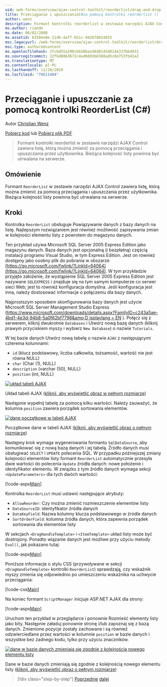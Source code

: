 ```yaml
---
uid: web-forms/overview/ajax-control-toolkit/reorderlist/drag-and-drop-via-reorderlist-cs
title: Przeciąganie i upuszczanieC#za pomocą kontrolki reorderlist () | Microsoft Docs
author: wenz
description: Formant kontrolki reorderlist w zestawie narzędzi AJAX Control zawiera listę, którą można zmienić za pomocą przeciągania i upuszczania przez użytkownika. Bieżąca kolejność na liście...
ms.author: riande
ms.date: 06/02/2008
ms.assetid: 6350ee8e-11d6-4aff-b51c-942878014835
msc.legacyurl: /web-forms/overview/ajax-control-toolkit/reorderlist/drag-and-drop-via-reorderlist-cs
msc.type: authoredcontent
ms.openlocfilehash: 2fc6d55a290cbb58bea36d8145d814e337bbd931
ms.sourcegitcommit: 22fbd8863672c4ad6693b8388ad5c8e753fb41a2
ms.translationtype: MT
ms.contentlocale: pl-PL
ms.lasthandoff: 11/28/2019
ms.locfileid: "74611484"
---
```

# <a name="drag-and-drop-via-reorderlist-c"></a>Przeciąganie i upuszczanie za pomocą kontrolki ReorderList (C#)

Autor [Christian Wenz](https://github.com/wenz)

[Pobierz kod](https://download.microsoft.com/download/9/3/f/93f8daea-bebd-4821-833b-95205389c7d0/ReorderList5.cs.zip) lub [Pobierz plik PDF](https://download.microsoft.com/download/2/d/c/2dc10e34-6983-41d4-9c08-f78f5387d32b/reorderlist5CS.pdf)

> Formant kontrolki reorderlist w zestawie narzędzi AJAX Control zawiera listę, którą można zmienić za pomocą przeciągania i upuszczania przez użytkownika. Bieżąca kolejność listy powinna być utrwalana na serwerze.

## <a name="overview"></a>Omówienie

Formant `ReorderList` w zestawie narzędzi AJAX Control zawiera listę, którą można zmienić za pomocą przeciągania i upuszczania przez użytkownika. Bieżąca kolejność listy powinna być utrwalana na serwerze.

## <a name="steps"></a>Kroki

Kontrolka `ReorderList` obsługuje Powiązywanie danych z bazy danych na listę. Najlepszym rozwiązaniem jest również możliwość zapisywania zmian w kolejności elementu listy z powrotem do magazynu danych.

Ten przykład używa Microsoft SQL Server 2005 Express Edition jako magazynu danych. Baza danych jest opcjonalną (i bezpłatną) częścią instalacji programu Visual Studio, w tym Express Edition. Jest on również dostępny jako osobny plik do pobrania w obszarze [https://go.microsoft.com/fwlink/?LinkId=64064](https://go.microsoft.com/fwlink/?LinkId=64064). W tym przykładzie przyjęto założenie, że wystąpienie SQL Server 2005 Express Edition jest nazywane `SQLEXPRESS` i znajduje się na tym samym komputerze co serwer sieci Web; jest to również konfiguracja domyślna. Jeśli konfiguracja jest inna, należy dostosować informacje o połączeniu dla bazy danych.

Najprostszym sposobem skonfigurowania bazy danych jest użycie Microsoft SQL Server Management Studio Express ([https://www.microsoft.com/downloads/details.aspx?FamilyID=c243a5ae-4bd1-4e3d-94b8-5a0f62bf7796&amp;D isplaylang = EN](https://www.microsoft.com/downloads/details.aspx?FamilyID=c243a5ae-4bd1-4e3d-94b8-5a0f62bf7796&amp;DisplayLang=en) ). Połącz się z serwerem, kliknij dwukrotnie `Databases` i Utwórz nową bazę danych (kliknij prawym przyciskiem myszy i wybierz `New Database`) o nazwie `Tutorials`.

W tej bazie danych Utwórz nową tabelę o nazwie `AJAX` z następującymi czterema kolumnami:

- `id` (klucz podstawowy, liczba całkowita, tożsamość, wartość nie jest równa NULL)
- `char` (Char (1), NULL)
- `description` (varchar (50), NULL)
- `position` (int, NULL)

[![układ tabeli AJAX](drag-and-drop-via-reorderlist-cs/_static/image2.png)](drag-and-drop-via-reorderlist-cs/_static/image1.png)

Układ tabeli AJAX ([kliknij, aby wyświetlić obraz w pełnym rozmiarze](drag-and-drop-via-reorderlist-cs/_static/image3.png))

Następnie wypełnij tabelę za pomocą kilku wartości. Należy zauważyć, że kolumna `position` zawiera porządek sortowania elementów.

[![dane początkowe w tabeli AJAX](drag-and-drop-via-reorderlist-cs/_static/image5.png)](drag-and-drop-via-reorderlist-cs/_static/image4.png)

Początkowe dane w tabeli AJAX ([kliknij, aby wyświetlić obraz o pełnym rozmiarze](drag-and-drop-via-reorderlist-cs/_static/image6.png))

Następny krok wymaga wygenerowania formantu `SqlDataSource`, aby komunikować się z nową bazą danych i jej tabelą. Źródło danych musi obsługiwać `SELECT` i `UPDATE` polecenia SQL. W przypadku późniejszej zmiany kolejności elementów listy formant `ReorderList` automatycznie przesyła dwie wartości do polecenia `Update` źródła danych: nowe położenie i identyfikator elementu. W związku z tym źródło danych wymaga sekcji `<UpdateParameters>` dla tych dwóch wartości:

[!code-aspx[Main](drag-and-drop-via-reorderlist-cs/samples/sample1.aspx)]

Kontrolka `ReorderList` musi ustawić następujące atrybuty:

- `AllowReorder`: Czy można zmienić rozmieszczenie elementów listy
- `DataSourceID`: identyfikator źródła danych
- `DataKeyField`: Nazwa kolumny klucza podstawowego w źródle danych
- `SortOrderField`: kolumna źródła danych, która zapewnia porządek sortowania dla elementów listy

W sekcjach `<DragHandleTemplate>` i `<ItemTemplate>` układ listy może być dostrojony. Ponadto wiązanie danych jest możliwe przy użyciu metody `Eval()`, jak pokazano tutaj:

[!code-aspx[Main](drag-and-drop-via-reorderlist-cs/samples/sample2.aspx)]

Poniższe informacje o stylu CSS (przywoływane w sekcji `<DragHandleTemplate>` kontrolki `ReorderList`) sprawdzają, czy wskaźnik myszy zmienia się odpowiednio po umieszczeniu wskaźnika na uchwycie przeciągania:

[!code-css[Main](drag-and-drop-via-reorderlist-cs/samples/sample3.css)]

Na koniec formant `ScriptManager` inicjuje ASP.NET AJAX dla strony:

[!code-aspx[Main](drag-and-drop-via-reorderlist-cs/samples/sample4.aspx)]

Uruchom ten przykład w przeglądarce i ponownie Rozmieść elementy listy jako bity. Następnie załaduj ponownie stronę i/lub zapoznaj się z bazą danych. Zmienione pozycje zostały zachowane i są również odzwierciedlane przez wartości w kolumnie `position` w bazie danych i wszystkie bez żadnego kodu, tylko przy użyciu znaczników.

[![dane w bazie danych zmieniają się zgodnie z kolejnością nowego elementu listy](drag-and-drop-via-reorderlist-cs/_static/image8.png)](drag-and-drop-via-reorderlist-cs/_static/image7.png)

Dane w bazie danych zmieniają się zgodnie z kolejnością nowego elementu listy ([kliknij, aby wyświetlić obraz o pełnym rozmiarze](drag-and-drop-via-reorderlist-cs/_static/image9.png))

> [!div class="step-by-step"]
> [Poprzednie](using-postbacks-with-reorderlist-cs.md)
> [dalej](using-postbacks-with-reorderlist-vb.md)
